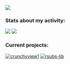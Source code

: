 ![](https://media.tenor.com/Bks2Si272y4AAAAd/obi-wan-kenobi-hello-there.gif)

### Stats about my activity:

[![](https://github-readme-stats.vercel.app/api?username=adracea&show_icons=true&theme=transparent)](https://github.com/adracea)
[![](https://github-readme-stats.vercel.app/api/top-langs/?username=adracea&layout=compact&theme=transparent&langs_count=6&hide=c%2B%2B)](https://github.com/adracea)

### Current projects:

[![crunchyview1](https://github-readme-stats.vercel.app/api/pin/?username=adracea&repo=crunchyview&theme=transparent)](https://github.com/adracea/crunchyview)
[![rsubs-lib](https://github-readme-stats.vercel.app/api/pin/?username=adracea&repo=rsubs-lib&theme=transparent)](https://github.com/adracea/rsubs-lib)
